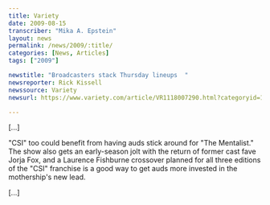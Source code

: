 ```yaml
---
title: Variety
date: 2009-08-15
transcriber: "Mika A. Epstein"
layout: news
permalink: /news/2009/:title/
categories: [News, Articles]
tags: ["2009"]

newstitle: "Broadcasters stack Thursday lineups  "
newsreporter: Rick Kissell
newssource: Variety
newsurl: https://www.variety.com/article/VR1118007290.html?categoryid=14&cs=1

---
```


[...]

"CSI" too could benefit from having auds stick around for "The Mentalist." The show also gets an early-season jolt with the return of former cast fave Jorja Fox, and a Laurence Fishburne crossover planned for all three editions of the "CSI" franchise is a good way to get auds more invested in the mothership's new lead.

[...]
